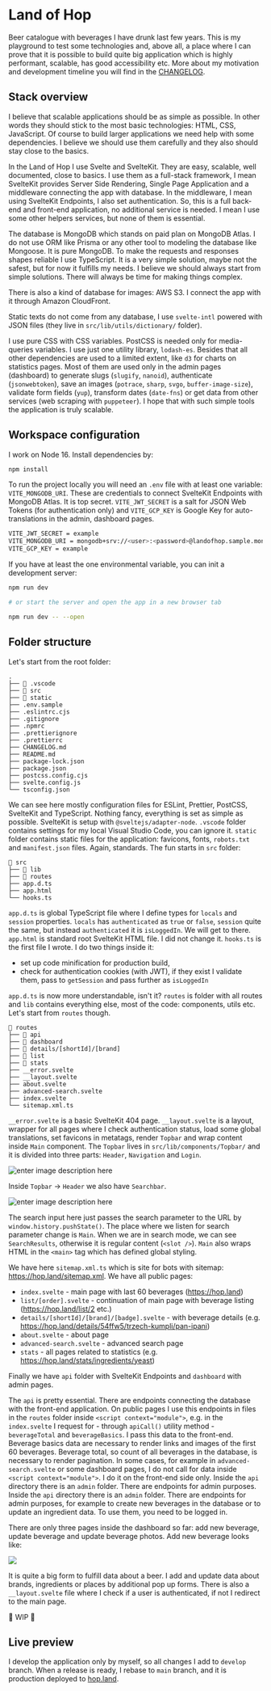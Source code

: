 # Land of Hop

Beer catalogue with beverages I have drunk last few years. This is my playground to test some technologies and, above all, a place where I can prove that it is possible to build quite big application which is highly performant, scalable, has good accessibility etc. More about my motivation and development timeline you will find in the [CHANGELOG](CHANGELOG.md).

## Stack overview

I believe that scalable applications should be as simple as possible. In other words they should stick to the most basic technologies: HTML, CSS, JavaScript. Of course to build larger applications we need help with some dependencies. I believe we should use them carefully and they also should stay close to the basics.

In the Land of Hop I use Svelte and SvelteKit. They are easy, scalable, well documented, close to basics. I use them as a full-stack framework, I mean SvelteKit provides Server Side Rendering, Single Page Application and a middleware connecting the app with database. In the middleware, I mean using SvelteKit Endpoints, I also set authentication. So, this is a full back-end and front-end application, no additional service is needed. I mean I use some other helpers services, but none of them is essential.

The database is MongoDB which stands on paid plan on MongoDB Atlas. I do not use ORM like Prisma or any other tool to modeling the database like Mongoose. It is pure MongoDB. To make the requests and responses shapes reliable I use TypeScript. It is a very simple solution, maybe not the safest, but for now it fulfills my needs. I believe we should always start from simple solutions. There will always be time for making things complex.

There is also a kind of database for images: AWS S3. I connect the app with it through Amazon CloudFront.

Static texts do not come from any database, I use `svelte-intl` powered with JSON files (they live in `src/lib/utils/dictionary/` folder).

I use pure CSS with CSS variables. PostCSS is needed only for media-queries variables. I use just one utility library, `lodash-es`. Besides that all other dependencies are used to a limited extent, like `d3` for charts on statistics pages. Most of them are used only in the admin pages (dashboard) to generate slugs (`slugify`, `nanoid`), authenticate (`jsonwebtoken`), save an images (`potrace`, `sharp`, `svgo`, `buffer-image-size`), validate form fields (`yup`), transform dates (`date-fns`) or get data from other services (web scraping with `puppeteer`). I hope that with such simple tools the application is truly scalable.

## Workspace configuration

I work on Node 16. Install dependencies by:

```bash
npm install
```

To run the project locally you will need an `.env` file with at least one variable: `VITE_MONGODB_URI`. These are credentials to connect SvelteKit Endpoints with MongoDB Atlas. It is top secret. `VITE_JWT_SECRET` is a salt for JSON Web Tokens (for authentication only) and `VITE_GCP_KEY` is Google Key for auto-translations in the admin, dashboard pages.

```bash
VITE_JWT_SECRET = example
VITE_MONGODB_URI = mongodb+srv://<user>:<password>@landofhop.sample.mongodb.net/db
VITE_GCP_KEY = example
```

If you have at least the one environmental variable, you can init a development server:

```bash
npm run dev

# or start the server and open the app in a new browser tab

npm run dev -- --open
```

## Folder structure

Let's start from the root folder:

```
.
├── 📁 .vscode
├── 📁 src
├── 📁 static
├── .env.sample
├── .eslintrc.cjs
├── .gitignore
├── .npmrc
├── .prettierignore
├── .prettierrc
├── CHANGELOG.md
├── README.md
├── package-lock.json
├── package.json
├── postcss.config.cjs
├── svelte.config.js
└── tsconfig.json
```

We can see here mostly configuration files for ESLint, Prettier, PostCSS, SvelteKit and TypeScript. Nothing fancy, everything is set as simple as possible. SvelteKit is setup with `@sveltejs/adapter-node`. `.vscode` folder contains settings for my local Visual Studio Code, you can ignore it. `static` folder contains static files for the application: favicons, fonts, `robots.txt` and `manifest.json` files. Again, standards. The fun starts in `src` folder:

```
📁 src
├── 📁 lib
├── 📁 routes
├── app.d.ts
├── app.html
└── hooks.ts
```

`app.d.ts` is global TypeScript file where I define types for `locals` and `session` properties. `locals` has `authenticated` as `true` or `false`, `session` quite the same, but instead `authenticated` it is `isLoggedIn`. We will get to there. `app.html` is standard root SvelteKit HTML file. I did not change it. `hooks.ts` is the first file I wrote. I do two things inside it:

- set up code minification for production build,
- check for authentication cookies (with JWT), if they exist I validate them, pass to `getSession` and pass further as `isLoggedIn`

`app.d.ts` is now more understandable, isn't it? `routes` is folder with all routes and `lib` contains everything else, most of the code: components, utils etc. Let's start from `routes` though.

```
📁 routes
├── 📁 api
├── 📁 dashboard
├── 📁 details/[shortId]/[brand]
├── 📁 list
├── 📁 stats
├── __error.svelte
├── __layout.svelte
├── about.svelte
├── advanced-search.svelte
├── index.svelte
└── sitemap.xml.ts
```

`__error.svelte` is a basic SvelteKit 404 page. `__layout.svelte` is a layout, wrapper for all pages where I check authentication status, load some global translations, set favicons in metatags, render `Topbar` and wrap content inside `Main` component. The `Topbar` lives in `src/lib/components/Topbar/` and it is divided into three parts: `Header`, `Navigation` and `Login`.

![enter image description here](https://i.ibb.co/W0nVnbx/topbar.jpg)

Inside `Topbar` -> `Header` we also have `Searchbar`.

![enter image description here](https://i.ibb.co/LRG12kv/searchbar.jpg)

The search input here just passes the search parameter to the URL by `window.history.pushState()`. The place where we listen for search parameter change is `Main`. When we are in search mode, we can see `SearchResults`, otherwise it is regular content (`<slot />`). `Main` also wraps HTML in the `<main>` tag which has defined global styling.

We have here `sitemap.xml.ts` which is site for bots with sitemap: https://hop.land/sitemap.xml. We have all public pages:

- `index.svelte` - main page with last 60 beverages (https://hop.land)
- `list/[order].svelte` - continuation of main page with beverage listing (https://hop.land/list/2 etc.)
- `details/[shortId]/[brand]/[badge].svelte` - with beverage details (e.g. https://hop.land/details/54ffw5/trzech-kumpli/pan-ipani)
- `about.svelte` - about page
- `advanced-search.svelte` - advanced search page
- `stats` - all pages related to statistics (e.g. https://hop.land/stats/ingredients/yeast)

Finally we have `api` folder with SvelteKit Endpoints and `dashboard` with admin pages.

The `api` is pretty essential. There are endpoints connecting the database with the front-end application. On public pages I use this endpoints in files in the `routes` folder inside `<script context="module">`, e.g. in the `index.svelte` I request for - through `apiCall()` utility method - `beverageTotal` and `beverageBasics`. I pass this data to the front-end. Beverage basics data are necessary to render links and images of the first 60 beverages. Beverage total, so count of all beverages in the database, is necessary to render pagination. In some cases, for example in `advanced-search.svelte` or some dashboard pages, I do not call for data inside `<script context="module">`. I do it on the front-end side only. Inside the `api` directory there is an `admin` folder. There are endpoints for admin purposes. Inside the `api` directory there is an `admin` folder. There are endpoints for admin purposes, for example to create new beverages in the database or to update an ingredient data. To use them, you need to be logged in.

There are only three pages inside the dashboard so far: add new beverage, update beverage and update beverage photos. Add new beverage looks like:

![](https://i.ibb.co/YpWQK57/Screenshot-2022-07-10-at-15-42-46.png)

It is quite a big form to fulfill data about a beer. I add and update data about brands, ingredients or places by additional pop up forms. There is also a `__layout.svelte` file where I check if a user is authenticated, if not I redirect to the main page.

🚧 WIP 🚧

## Live preview

I develop the application only by myself, so all changes I add to `develop` branch. When a release is ready, I rebase to `main` branch, and it is production deployed to [hop.land](https://hop.land).
